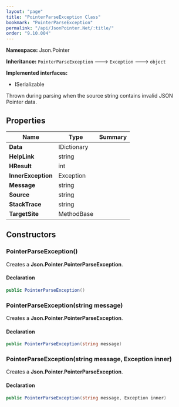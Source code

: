 ```yaml
---
layout: "page"
title: "PointerParseException Class"
bookmark: "PointerParseException"
permalink: "/api/JsonPointer.Net/:title/"
order: "9.10.004"
---
```

**Namespace:** Json.Pointer

**Inheritance:**
`PointerParseException`
 🡒 
`Exception`
 🡒 
`object`

**Implemented interfaces:**

- ISerializable

Thrown during parsing when the source string contains invalid JSON Pointer data.

## Properties

| Name | Type | Summary |
|---|---|---|
| **Data** | IDictionary |  |
| **HelpLink** | string |  |
| **HResult** | int |  |
| **InnerException** | Exception |  |
| **Message** | string |  |
| **Source** | string |  |
| **StackTrace** | string |  |
| **TargetSite** | MethodBase |  |

## Constructors

### PointerParseException()

Creates a **Json.Pointer.PointerParseException**.

#### Declaration

```c#
public PointerParseException()
```


### PointerParseException(string message)

Creates a **Json.Pointer.PointerParseException**.

#### Declaration

```c#
public PointerParseException(string message)
```


### PointerParseException(string message, Exception inner)

Creates a **Json.Pointer.PointerParseException**.

#### Declaration

```c#
public PointerParseException(string message, Exception inner)
```


